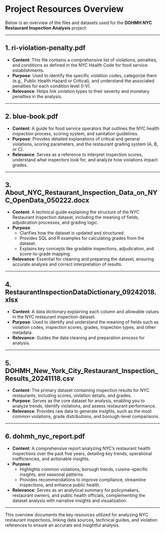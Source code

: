 # Project Resources Overview

Below is an overview of the files and datasets used for the **DOHMH NYC Restaurant Inspection Analysis** project:

---

## 1. **ri-violation-penalty.pdf**
- **Content**: This file contains a comprehensive list of violations, penalties, and conditions as defined in the NYC Health Code for food service establishments.  
- **Purpose**: Used to identify the specific violation codes, categorize them (e.g., Public Health Hazard or Critical), and understand the associated penalties for each condition level (I-V).  
- **Relevance**: Helps link violation types to their severity and monetary penalties in the analysis.

---

## 2. **blue-book.pdf**
- **Content**: A guide for food service operators that outlines the NYC health inspection process, scoring system, and sanitation guidelines.  
- **Purpose**: Provides detailed explanations of critical and general violations, scoring parameters, and the restaurant grading system (A, B, or C).  
- **Relevance**: Serves as a reference to interpret inspection scores, understand what inspectors look for, and analyze how violations impact grades.

---

## 3. **About_NYC_Restaurant_Inspection_Data_on_NYC_OpenData_050222.docx**
- **Content**: A technical guide explaining the structure of the NYC Restaurant Inspection dataset, including the meaning of fields, adjudication processes, and grading logic.  
- **Purpose**:  
   - Clarifies how the dataset is updated and structured.  
   - Provides SQL and R examples for calculating grades from the dataset.  
   - Explains key concepts like gradable inspections, adjudication, and score-to-grade mapping.  
- **Relevance**: Essential for cleaning and preparing the dataset, ensuring accurate analysis and correct interpretation of results.

---

## 4. **RestaurantInspectionDataDictionary_09242018.xlsx**
- **Content**: A data dictionary explaining each column and allowable values in the NYC restaurant inspection dataset.  
- **Purpose**: Used to identify and understand the meaning of fields such as violation codes, inspection scores, grades, inspection types, and other metadata.  
- **Relevance**: Guides the data cleaning and preparation process for analysis.

---

## 5. **DOHMH_New_York_City_Restaurant_Inspection_Results_20241118.csv**
- **Content**: The primary dataset containing inspection results for NYC restaurants, including scores, violation details, and grades.  
- **Purpose**: Serves as the core dataset for analysis, enabling you to analyze trends, identify violations, and assess restaurant performance.  
- **Relevance**: Provides raw data to generate insights, such as the most common violations, grade distributions, and borough-level comparisons.

---

## 6. **dohmh_nyc_report.pdf**
- **Content**: A comprehensive report analyzing NYC’s restaurant health inspections over the past five years, detailing key trends, operational inefficiencies, and actionable insights.  
- **Purpose**:  
   - Highlights common violations, borough trends, cuisine-specific insights, and seasonal patterns.  
   - Provides recommendations to improve compliance, streamline inspections, and enhance public health.  
- **Relevance**: Serves as an analytical summary for policymakers, restaurant owners, and public health officials, complementing the dataset analysis with narrative insights and visualization.

---

This overview documents the key resources utilized for analyzing NYC restaurant inspections, linking data sources, technical guides, and violation references to ensure an accurate and insightful analysis.
